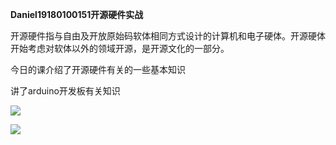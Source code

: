 **Daniel19180100151开源硬件实战**

开源硬件指与自由及开放原始码软体相同方式设计的计算机和电子硬体。开源硬体开始考虑对软体以外的领域开源，是开源文化的一部分。

今日的课介绍了开源硬件有关的一些基本知识

讲了arduino开发板有关知识



![](Daniel19180100151开源硬件实战.assets/开源硬件1-1625967788164.jpg)

![](Daniel19180100151开源硬件实战.assets/开源硬件2-1625967797771.jpg)
